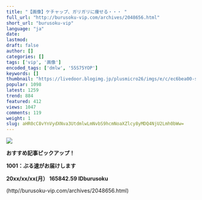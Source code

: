 ```yaml
---
title: "【画像】ケチャップ、ガリガリに痩せる・・・ "
full_url: "http://burusoku-vip.com/archives/2048656.html"
short_url: "burusoku-vip"
language: "ja"
date: 
lastmod: 
draft: false
author: []
categories: []
tags: ['vip', '画像']
encoded_tags: ['dmlw', '55S75YOP']
keywords: []
thumbnail: "https://livedoor.blogimg.jp/plusmicro26/imgs/e/c/ec6bea00-s.png"
popular: 1098
latest: 1259
trend: 884
featured: 412
views: 1047
comments: 119
weight: 1
slug: aHR0cC8vYnVydXNva3UtdmlwLmNvbS9hcmNoaXZlcy8yMDQ4NjU2Lmh0bWw=
---
```


![](https://livedoor.blogimg.jp/plusmicro26/imgs/e/c/ec6bea00-s.png)

<div><p><b>おすすめ記事ピックアップ！</b></p> <p class='g-ad1'> </p> <p class='g-ad2'> </p> <p></p> <p id='csw_block'></p> <p id='divSP1'> </p> <p><b>1001：ぶる速がお届けします <p> 20xx/xx/xx(月） 165842.59 IDburusoku</p></b></p> <p class='g-ad1'> </p> <p class='g-ad2'> </p> <p id='divSP'> </p> </div>

(http//burusoku-vip.com/archives/2048656.html)

